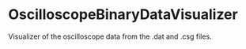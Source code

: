 # OscilloscopeBinaryDataVisualizer
Visualizer of the oscilloscope data from the .dat and .csg files.
